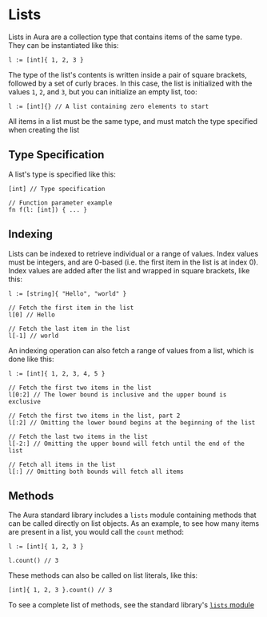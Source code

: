 # Lists

Lists in Aura are a collection type that contains items of the same type. They can be instantiated like this:
```
l := [int]{ 1, 2, 3 }
```

The type of the list's contents is written inside a pair of square brackets, followed by a set of curly braces. In this
case, the list is initialized with the values `1`, `2`, and `3`, but you can initialize an empty list, too:
```
l := [int]{} // A list containing zero elements to start
```

All items in a list must be the same type, and must match the type specified when creating the list

## Type Specification

A list's type is specified like this:
```
[int] // Type specification

// Function parameter example
fn f(l: [int]) { ... }
```

## Indexing

Lists can be indexed to retrieve individual or a range of values. Index values must be integers, and are 0-based (i.e. the
first item in the list is at index 0). Index values are added after the list and wrapped in square brackets, like this:
```
l := [string]{ "Hello", "world" }

// Fetch the first item in the list
l[0] // Hello

// Fetch the last item in the list
l[-1] // world
```

An indexing operation can also fetch a range of values from a list, which is done like this:
```
l := [int]{ 1, 2, 3, 4, 5 }

// Fetch the first two items in the list
l[0:2] // The lower bound is inclusive and the upper bound is exclusive

// Fetch the first two items in the list, part 2
l[:2] // Omitting the lower bound begins at the beginning of the list

// Fetch the last two items in the list
l[-2:] // Omitting the upper bound will fetch until the end of the list

// Fetch all items in the list
l[:] // Omitting both bounds will fetch all items
```

## Methods

The Aura standard library includes a `lists` module containing methods that can be called directly on list objects. As an example,
to see how many items are present in a list, you would call the `count` method:
```
l := [int]{ 1, 2, 3 }

l.count() // 3
```

These methods can also be called on list literals, like this:
```
[int]{ 1, 2, 3 }.count() // 3
```

To see a complete list of methods, see the standard library's [`lists` module](Standard-Library.md#lists)